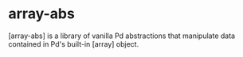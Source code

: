 # array-abs
[array-abs] is a library of vanilla Pd abstractions that manipulate data contained in Pd's built-in [array] object.
